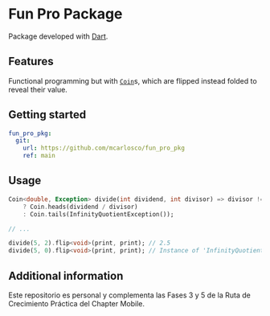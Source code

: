 # Fun Pro Package

Package developed with [Dart](https://dart.dev/).

## Features

Functional programming but with [`Coin`](https://github.com/mcarlosco/fun_pro_pkg/blob/main/lib/src/coin.dart)s, which are flipped instead folded to reveal their value.

## Getting started

```yaml
fun_pro_pkg:
  git:
    url: https://github.com/mcarlosco/fun_pro_pkg
    ref: main
```

## Usage

```dart
Coin<double, Exception> divide(int dividend, int divisor) => divisor != 0
    ? Coin.heads(dividend / divisor)
    : Coin.tails(InfinityQuotientException());

// ...

divide(5, 2).flip<void>(print, print); // 2.5
divide(5, 0).flip<void>(print, print); // Instance of 'InfinityQuotientException'
```

## Additional information

Este repositorio es personal y complementa las Fases 3 y 5 de la Ruta de Crecimiento Práctica del Chapter Mobile.
